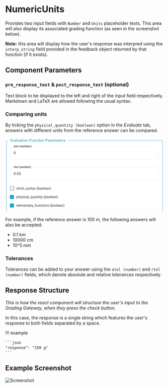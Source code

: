 # NumericUnits

Provides two input fields with `Number` and `Units` placeholder texts. This area will also display its associated grading function (as seen in the screenshot below). 

**Note:** this area will display how the user's response was interpred using the `interp_string` field provided in the feedback object returned by that function (if it exists).

## Component Parameters 
### `pre_response_text` & `post_response_text` (optional)
Text block to be displayed to the left and right of the input field respectively. Markdown and LaTeX are allowed following the usual syntax.
### Comparing units
By ticking the `physical_quantity (boolean)` option in the *Evaluate* tab, answers with different units from the reference answer can be compared.

![physical quantity ticked](screenshots/physical_quantity.png)

For example, if the reference answer is 100 m, the following answers will also be accepted:

*   0.1 km
*   10000 cm
*   10^5 mm
### Tolerances
Tolerances can be added to your answer using the `atol (number)` and `rtol (number)` fields, which denote absolute and relative tolerances respectively.

## Response Structure
*This is how the react component will structure the user's input to the Grading Gateway, when they press the check button.* 

In this case, the response is a single string which features the user's response to both fields separated by a space.

!!! example 

    ```json 
    "response": "150 g"
    ```

## Example Screenshot 
![Screenshot](screenshots/NumericUnits.jpg)
